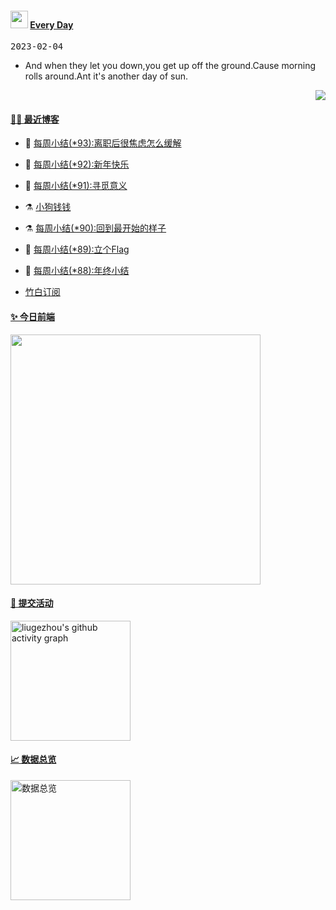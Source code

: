 <!--Start-->
 <h4> <img src="https://emojis.slackmojis.com/emojis/images/1621024394/39092/cat-roll.gif?1621024394" width="28" /> <a href="https://github.com/liugezhou/liugezhou/blob/master/quotations.md"> Every Day</a></h4>

<kbd>2023-02-04</kbd>

- And when they let you down,you get up off the ground.Cause morning rolls around.Ant it's another day of sun.  

<p align="right">
<img src="https://visitor-badge.glitch.me/badge?page_id=liugezhou.liugezhou" />
</p>
<!--End-->

#### [ 🧑‍💻 最近博客](https://blog.liugezhou.online)
<!-- 
<img align='right' src="https://wiki.eryajf.net/img/dengxia.gif" width="330" /> -->

<!-- BLOG-POST-LIST:START -->
- 🦆 [每周小结&lpar;*93&rpar;:离职后很焦虑怎么缓解](https://blog.liugezhou.online/202304-No93/) 

- 🧰 [每周小结&lpar;*92&rpar;:新年快乐](https://blog.liugezhou.online/202303-No92/) 

- 🤩 [每周小结&lpar;*91&rpar;:寻觅意义](https://blog.liugezhou.online/202302-No91/) 

- ⚗️ [小狗钱钱](https://blog.liugezhou.online/read004-%E5%B0%8F%E7%8B%97%E9%92%B1%E9%92%B1/) 

- ⚗️ [每周小结&lpar;*90&rpar;:回到最开始的样子](https://blog.liugezhou.online/202301-No90/) 

- 🌊 [每周小结&lpar;*89&rpar;:立个Flag](https://blog.liugezhou.online/202252-No89/) 

- 🧰 [每周小结&lpar;*88&rpar;:年终小结](https://blog.liugezhou.online/202251-No88/) 
<!-- BLOG-POST-LIST:END -->
- [竹白订阅](https://zhouzhou.zhubai.love)

#### [ ✨ 今日前端](https://day.liugezhou.online)
<image src="https://cdn.staticaly.com/gh/liugezhou/image@master/day/today.png" height="400px"/>

#### [ 🧐 提交活动]()
  <img alt="liugezhou's github activity graph" src="https://github-readme-activity-graph.cyclic.app/graph?username=liugezhou&bg_color=040109&color=3b9767&line=4c9e86&point=57d016&area=true&hide_border=true)](https://github.com/ashutosh00710/github-readme-activity-graph" height="192px" />

#### [ 📈 数据总览]()
<a href="https://github.com/liugezhou" target="_blank">
  <img alt="数据总览" src="https://denvercoder1-github-readme-stats.vercel.app/api/?username=liugezhou&show_icons=true&count_private=true&theme=react&hide_border=true&bg_color=1F222E&title_color=F85D7F&icon_color=F8D866" height="192px" />
</a>





















